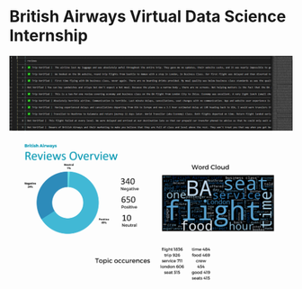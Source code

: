 # British Airways Virtual Data Science Internship

![Wordcloud](https://github.com/NodiraTillayeva/BritishAirwaysInternship/blob/main/Input.PNG)


![Wordcloud](https://github.com/NodiraTillayeva/BritishAirwaysInternship/blob/main/Results.PNG)
